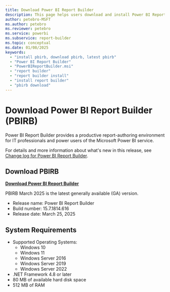 ```yaml
---
title: Download Power BI Report Builder
description: This page helps users download and install Power BI Report Builder.
author: petebro-MSFT
ms.author: petebro
ms.reviewer: petebro
ms.service: powerbi
ms.subservice: report-builder
ms.topic: conceptual
ms.date: 01/08/2025
keywords:
  - "install pbirb, download pbirb, latest pbirb"
  - "Power BI Report Builder"
  - "PowerBIReportBuilder.msi"
  - "report builder"
  - "report builder install"
  - "install report builder"
  - "pbirb download"
---
```


# Download Power BI Report Builder (PBIRB)

Power BI Report Builder provides a productive report-authoring environment for IT professionals and power users of the Microsoft Power BI service.

For details and more information about what's new in this release, see [Change log for Power BI Report Builder](paginated-reports-change-log.md).

## Download PBIRB

**[Download Power BI Report Builder](https://aka.ms/pbireportbuilderexe)**

PBIRB March 2025 is the latest generally available (GA) version.

- Release name: Power BI Report Builder
- Build number: 15.7.1814.616
- Release date: March 25, 2025

## System Requirements

- Supported Operating Systems:
  - Windows 10
  - Windows 11
  - Windows Server 2016
  - Windows Server 2019
  - Windows Server 2022
- .NET Framework 4.8 or later
- 80 MB of available hard disk space
- 512 MB of RAM
